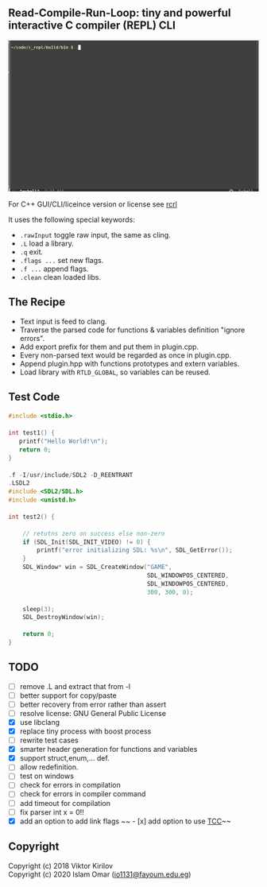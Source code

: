 ## Read-Compile-Run-Loop: tiny and powerful interactive C compiler (REPL) CLI

![picture](showcase.gif)

For C++ GUI/CLI/liceince version or license see [rcrl](https://github.com/Islam0mar/rcrl)

It uses the following special keywords:

- `.rawInput` toggle raw input, the same as cling.
- `.L` load a library.
- `.q` exit.
- `.flags ...` set new flags.
- `.f ...` append flags.
- `.clean` clean loaded libs.

## The Recipe 

- Text input is feed to clang.
- Traverse the parsed code for functions & variables definition "ignore errors".
- Add export prefix for them and put them in plugin.cpp.
- Every non-parsed text would be regarded as once in plugin.cpp.
- Append plugin.hpp with functions prototypes and extern variables.
- Load library with `RTLD_GLOBAL`, so variables can be reused.

## Test Code

```c
#include <stdio.h>

int test1() {
   printf("Hello World!\n");
   return 0;
}

.f -I/usr/include/SDL2 -D_REENTRANT
.LSDL2
#include <SDL2/SDL.h> 
#include <unistd.h>
  
int test2() { 
  
    // retutns zero on success else non-zero 
    if (SDL_Init(SDL_INIT_VIDEO) != 0) { 
        printf("error initializing SDL: %s\n", SDL_GetError()); 
    } 
    SDL_Window* win = SDL_CreateWindow("GAME", 
                                       SDL_WINDOWPOS_CENTERED, 
                                       SDL_WINDOWPOS_CENTERED, 
                                       300, 300, 0); 

    sleep(3);
    SDL_DestroyWindow(win);

    return 0; 
} 
```
## TODO

- [ ] remove .L and extract that from -l
- [ ] better support for copy/paste
- [ ] better recovery from error rather than assert
- [ ] resolve license: GNU General Public License
- [x] use libclang
- [x] replace tiny process with boost process
- [ ] rewrite test cases
- [x] smarter header generation for functions and variables
- [x] support struct,enum,... def.
- [ ] allow redefinition.
- [ ] test on windows
- [ ] check for errors in compilation 
- [ ] check for errors in compiler command
- [ ] add timeout for compilation
- [ ] fix parser int x = 0!!
- [x] add an option to add link flags
~~ - [x] add option to use [TCC](https://github.com/TinyCC/TinyCC)~~

## Copyright

Copyright (c) 2018 Viktor Kirilov<br />
Copyright (c) 2020 Islam Omar (io1131@fayoum.edu.eg)
